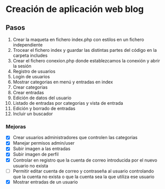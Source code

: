 # Creación de aplicación web blog

## Pasos

1. Crear la maqueta en fichero index.php con estilos en un fichero independiente
2. Trocear el fichero index y guardar las distintas partes del código en la carpeta includes
3. Crear el fichero conexion.php donde establezcamos la conexión y abrir la sesión
4. Registro de usuarios
5. Login de usuarios
6. Mostrar categorias en menú y entradas en index
7. Crear categorias
8. Crear entradas
9. Edición de datos del usuario
10. Listado de entradas por categorias y vista de entrada
11. Edición y borrado de entradas
12. Incluir un buscador

### Mejoras

- [x] Crear usuarios administradores que controlen las categorias
- [x] Manejar permisos admin/user
- [x] Subir imagen a las entradas
- [x] Subir imagen de perfil
- [x] Controlar en registro que la cuenta de correo introducida por el nuevo usuario no exista
- [ ] Permitir editar cuenta de correo y contraseña al usuario controlando que la cuenta no exista o que la cuenta sea la que utiliza ese usuario
- [x] Mostrar entradas de un usuario
